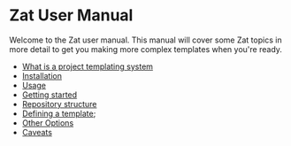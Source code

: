 # Zat User Manual


Welcome to the Zat user manual. This manual will cover some Zat topics in more detail to get you making more complex templates when you're ready.


- [What is a project templating system](what-is-a-project-templating-system.md)
- [Installation](installation.md)
- [Usage](usage.md)
- [Getting started](getting-started.md)
- [Repository structure](repository-structure.md)
- [Defining a template](defining-a-template.md);
- [Other Options](other-options.md)
- [Caveats](caveats.md)
